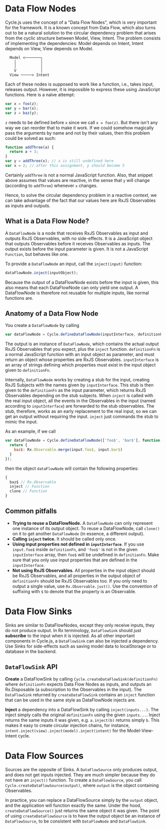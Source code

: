 # Data Flow Nodes

Cycle.js uses the concept of a "Data Flow Nodes", which is very important for the
framework. It is a known concept from Data Flow, which also turns out to be a natural
solution to the circular dependency problem that arises from the cyclic structure between
Model, View, Intent. The problem consists of implementing the dependencies: Model depends
on Intent, Intent depends on View, View depends on Model.

```
  Model <───────┐
    │           │
    │           │
    V           │
  View ─────> Intent
```

Each of these nodes is supposed to work like a function, i.e., takes input, releases
output. However, it is impossible to express these using JavaScript functions. Here is a
naïve attempt:

```javascript
var x = foo(z);
var y = bar(x);
var z = baz(y);
```

`z` needs to be defined before `x` since we call `x = foo(z)`. But there isn't any way we
can reorder that to make it work. If we could somehow magically pass the arguments by name
and not by their values, then this problem could be solved as such:

```javascript
function addThree(a) {
  return a + 3;
}
var y = addThree(x); // x is still undefined here
var x = 2; // after this assignment, y should become 5
```

Certainly `addThree` is not a normal JavaScript function. Also, that snippet above assumes
that values are reactive, in the sense that `y` will change (according to `addThree`)
whenever `x` changes.

Hence, to solve the circular dependency problem in a reactive context, we can take
advantage of the fact that our values here are RxJS Observables as
inputs and outputs.

## What is a Data Flow Node?

A `DataFlowNode` is a node that receives RxJS Observables as input and outputs RxJS
Observables, with no side-effects. It is a JavaScript object that outputs Observables
before it receives Observables as inputs. The output exists before the input parameter is
given. It is not a JavaScript `Function`, but behaves like one.

To provide a `DataFlowNode` an input, call the `inject(input)` function:

```javascript
dataFlowNode.inject(inputObject);
```

Because the output of a DataFlowNode exists before the input is given, this also
means that each DataFlowNode can only yield one output. A DataFlowNode is therefore not
reusable for multiple inputs, like normal functions are.

## Anatomy of a Data Flow Node

You create a `DataFlowNode` by calling

```javascript
var dataFlowNode = Cycle.defineDataFlowNode(inputInterface, definitionFn);
```

The output is an instance of `DataFlowNode`, which contains the actual output RxJS
Observables that you expect, plus the `inject` function. `definitionFn` is a normal
JavaScript function with an input object as parameter, and must return an object whose
properties are RxJS Observables. `inputInterface` is an array of strings defining which
properties must exist in the input object given to `definitionFn`.

Internally, `DataFlowNode` works by creating a stub for the input, creating RxJS
Subjects with the names given by `inputInterface`. This stub is then given to the
`definitionFn` as the input parameter, which returns RxJS Observables depending on the
stub subjects. When `inject` is called with the real input object, all the events in the
Observables in the input (named according to `inputInterface`) are forwarded to the stub
observables. The stub, therefore, works as an early replacement to the real input, so we
can get an output without requiring the input. `inject` just commands the stub to mimic
the input.

As an example, if we call

```javascript
var dataFlowNode = Cycle.defineDataFlowNode(['foo$', 'bar$'], function(input) {
  return {
    baz$: Rx.Observable.merge(input.foo$, input.bar$)
  }
});
```

then the object `dataFlowNode` will contain the following properties:

```javascript
{
  baz$ // Rx.Observable
  inject // Function
  clone // Function
}
```

## Common pitfalls

- **Trying to reuse a DataFlowNode.** A `DataFlowNode` can only represent one instance
  of its output object. To reuse a DataFlowNode, call `clone()` on it to get another
  `DataFlowNode` (in essence, a different output).
- **Calling `inject` twice.** It should be called only once.
- **Using input properties not defined in `inputInterface`**. If you use `input.foo$`
  inside `definitionFn`, and `'foo$'` is not in the given `inputInterface` array, then
  `foo$` will be undefined in `definitionFn`. Make sure that you only use input properties
  that are defined in the `inputInterface`.
- **Not using RxJS Observables**. All properties in the input object should be RxJS
  Observables, and all properties in the output object of `definitionFn` should be RxJS
  Observables too. If you only need to output a single value, use `Rx.Observable.just()`.
  Use the convention of suffixing with `$` to denote that the property is an Observable.

# Data Flow Sinks

Sinks are similar to DataFlowNodes, except they only receive inputs, they do not produce
output. In Rx terminology, `DataFlowSink` should just **subscribe** to the input when it is
injected. As all other important components in Cycle.js, a `DataFlowSink` can also be
injected a dependency. Use Sinks for side-effects such as saving model data to
localStorage or to database in the backend.

## `DataFlowSink` API

**Create** a DataFlowSink by calling `Cycle.createDataFlowSink(definitionFn)` where
`definitionFn` expects Data Flow Nodes as inputs, and outputs an Rx.Disposable
(a subscription to the Observables in the input). The `DataFlowSink` returned by
`createDataFlowSink` contains an `inject` function that can be used in the same style as
DataFlowNode injects are.

**Inject** a dependency into a DataFlowSink by calling `inject(inputs...)`. The inject
simply calls the original `definitionFn` using the given `inputs...`. Inject returns the same inputs it was given, e.g. `a.inject(b)` returns simply `b`. This makes it easy to create circular injection chains, for instance, `intent.inject(view).inject(model).inject(intent)` for the Model-View-Intent cycle.

# Data Flow Sources

Sources are the opposite of Sinks. A `DataFlowSource` only produces output, and does not
get inputs injected. They are much simpler because they do not have an `inject()`
function. To create a `DataFlowSource`, you call `Cycle.createDataFlowSource(output)`,
where `output` is the object containing Observables.

In practice, you can replace a DataFlowSource simply by the `output` object, and the
application will function exactly the same. Under the hood, `createDataFlowSource()` just
returns the same object it was given. The point of using `createDataFlowSource` is to have
the output object be an instance of `DataFlowSource`, to be consistent with `DataFlowNode`
and `DataFlowSink`.
